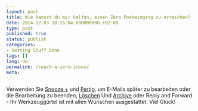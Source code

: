 ```yaml
---
layout: post
title: Wie kannst du mir helfen, einen Zero Posteingang zu erreichen?
date: 2014-12-03 10:26:04.000000000 +02:00
type: post
published: true
status: publish
categories:
- Getting Stuff Done
tags: []
lang: de
permalink: /reach-a-zero-inbox/
meta:
---
```


Verwenden Sie [Snooze +](/mark-as-later/) und [Fertig](/mark-as-done/), um E-Mails später zu bearbeiten oder die Bearbeitung zu beenden, [Löschen](/delete-an-email-type-mail/) Und [Archive](/archive-emails-type-mail/) oder Reply and Forward - Ihr Werkzeuggürtel ist mit allen Wünschen ausgestattet. Viel Glück!
